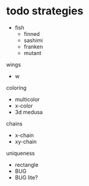 # todo strategies
- fish
  - finned
  - sashimi
  - franken
  - mutant

wings
- w

coloring
- multicolor
- x-color
- 3d medusa

chains
- x-chain
- xy-chain

uniqueness
- rectangle
- BUG
- BUG lite?